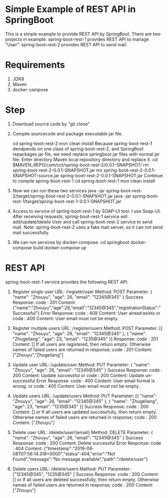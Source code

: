 # Simple Example of REST API in SpringBoot
This is a simple example to provide REST API by SpringBoot. There are two projects in example. spring-boot-rest-1 provides REST API to manage "User". spring-boot-rest-2 provides REST API to send mail.

# Requirements
1. JDK8
2. Maven
3. docker-compose

# Step
1. Download source code by "git clone"
2. Compile sourcecode and package executable jar file.

   cd spring-boot-rest-2
   mvn clean install
Because spring-boot-rest-1 dendpends on one class of spring-boot-rest-2, and SpringBoot repackages jar file, we need replace springboot jar files with normal jar file. 
   Enter directory Maven local repository directory and replace it.
   cd $MAVEN_REPO/com/cct/spring-boot-rest-2/0.0.1-SNAPSHOT/
   rm spring-boot-rest-2-0.0.1-SNAPSHOT.jar
   mv spring-boot-rest-2-0.0.1-SNAPSHOT-source.jar spring-boot-rest-2-0.0.1-SNAPSHOT.jar
Continue to compile spring-boot-rest-1
   cd spring-boot-rest-1
   mvn clean install
3. Now we can run these two services
   java -jar spring-boot-rest-2/target/spring-boot-rest-2-0.0.1-SNAPSHOT.jar
   java -jar spring-boot-rest-1/target/spring-boot-rest-1-0.0.1-SNAPSHOT.jar
4. Access to service of spring-boot-rest-1 by SOAP-UI tool. I use Soap-UI. After receiving requests, spring-boot-rest-1 service will add/update/delete User and call spring-boot-rest-2 service to send mail.
   Note: spring-boot-rest-2 uses a fake mail server, so it can not send mail successfully.
5. We can run services by docker-compose.
   cd springboot
   docker-compose build
   docker-compose up
   
# REST API
spring-boot-rest-1 service provides the following REST API.
1. Register single user
URL:        /register/user
Method:     POST
Parameter:  {
	              "name": "Zhouyu",
	               "age": 26,
	               "email": "12345@345"
	          }
Success Response: 
            code : 201
            Content: {"name":"Zhouyu","age":26,"email":"12345@345","registrationStatus":"Successful"}
Error Response:
            code : 409
            Content: User alread exists
            or
            code : 400
            Content: User email must not be empty.
            
2. Register multiple users
URL:        /register/users
Method:     POST
Parameter:  [{
	              "name": "Zhouyu",
	               "age": 26,
	               "email": "12345@345"
	          },
            {
	              "name": "Zhugeliang",
	               "age": 23,
	               "email": "1235@345"
	          }]
Response: 
            code : 201
            Content: []
            If all users are registered, then return empty. Otherwise names of failed users are returned in response;
            code : 201
            Content: ["Zhouyu","Zhugeliang"]
3. Update user
URL:        /update/user
Method:     PUT
Parameter:  {
	              "name": "Zhouyu",
	               "age": 26,
	               "email": "12345@345"
	          }
Success Response: 
            code : 200
            Content: Update successful
            or 
            code : 200
            Content: Update un-successful
Error Response:
            code : 400
            Content: User email format is wrong.
            or
            code : 400
            Content: User email must not be empty.
            
4. Update users
URL:        /update/users
Method:     PUT
Parameter:  [{
	              "name": "Zhouyu",
	               "age": 26,
	               "email": "12345@345"
	          },
            {
	              "name": "Zhugeliang",
	               "age": 23,
	               "email": "1235@345"
	          }]
Success Response: 
            code : 200
            Content: []
            or 
            If all users are updated successfully, then return empty. Otherwise names of failed users are returned in response;
            code : 200
            Content: ["Zhouyu"]

5. Delete user
URL:        /delete/user/{email}
Method:     DELETE
Parameter:  {
	              "name": "Zhouyu",
	               "age": 26,
	               "email": "12345@345"
	          }
Success Response: 
            code : 200
            Content: Delete successful
Error Response:
            code : 404
            Content: {"timestamp":"2019-08-08T07:56:14.318+0000","status":404,"error":"Not Found","message":"No message available","path":"/delete/user"}
            
6. Delete users
URL:        /delete/users
Method:     PUT
Parameter:  ["12345@345",
            "1235@345"
	          ]
Success Response: 
            code : 200
            Content: []
            or 
            If all users are deleted successfully, then return empty. Otherwise names of failed users are returned in response;
            code : 200
            Content: ["Zhouyu"]
